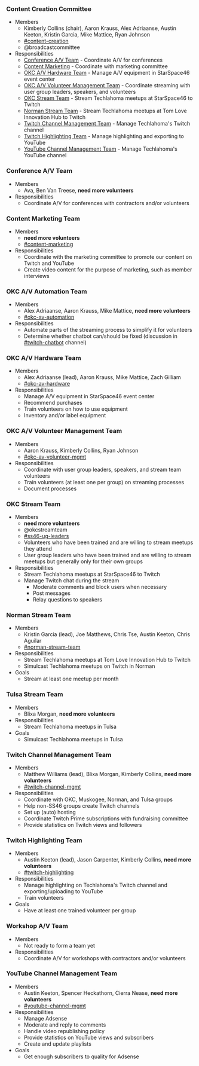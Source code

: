 ### Content Creation Committee
* Members
  * Kimberly Collins (chair), Aaron Krauss, Alex Adriaanse, Austin Keeton, Kristin Garcia, Mike Mattice, Ryan Johnson
  * [#content-creation](https://techlahoma.slack.com/messages/content-creation)
  * @broadcastcommittee
* Responsibilities
  * [Conference A/V Team](#conference-av-team) - Coordinate A/V for conferences
  * [Content Marketing](#content-marketing-team) - Coordinate with marketing committee
  * [OKC A/V Hardware Team](#okc-av-hardware-team) - Manage A/V equipment in StarSpace46 event center
  * [OKC A/V Volunteer Management Team](#okc-av-volunteer-management-team) - Coordinate streaming with user group leaders, speakers, and volunteers
  * [OKC Stream Team](#okc-stream-team) - Stream Techlahoma meetups at StarSpace46 to Twitch
  * [Norman Stream Team](#norman-stream-team) - Stream Techlahoma meetups at Tom Love Innovation Hub to Twitch
  * [Twitch Channel Management Team](#twitch-channel-management-team) - Manage Techlahoma's Twitch channel
  * [Twitch Highlighting Team](#twitch-highlighting-team) - Manage highlighting and exporting to YouTube
  * [YouTube Channel Management Team](#youtube-channel-management-team) - Manage Techlahoma's YouTube channel

### Conference A/V Team
* Members
  * Ava, Ben Van Treese, **need more volunteers**
* Responsibilities
  * Coordinate A/V for conferences with contractors and/or volunteers

### Content Marketing Team
* Members
  * **need more volunteers**
  * [#content-marketing](https://techlahoma.slack.com/messages/content-marketing)
* Responsibilities
  * Coordinate with the marketing committee to promote our content on Twitch and YouTube
  * Create video content for the purpose of marketing, such as member interviews

### OKC A/V Automation Team
* Members
  * Alex Adriaanse, Aaron Krauss, Mike Mattice, **need more volunteers**
  * [#okc-av-automation](https://techlahoma.slack.com/messages/okc-av-automation)
* Responsibilities
  * Automate parts of the streaming process to simplify it for volunteers
  * Determine whether chatbot can/should be fixed (discussion in [#twitch-chatbot](http://techlahoma.slack.com/messages/twitch-chatbot) channel)

### OKC A/V Hardware Team
* Members
  * Alex Adriaanse (lead), Aaron Krauss, Mike Mattice, Zach Gilliam
  * [#okc-av-hardware](https://techlahoma.slack.com/messages/okc-av-hardware)
* Responsibilities
  * Manage A/V equipment in StarSpace46 event center
  * Recommend purchases
  * Train volunteers on how to use equipment
  * Inventory and/or label equipment

### OKC A/V Volunteer Management Team
* Members
  * Aaron Krauss, Kimberly Collins, Ryan Johnson
  * [#okc-av-volunteer-mgmt](https://techlahoma.slack.com/messages/okc-av-volunteer-mgmt)
* Responsibilities
  * Coordinate with user group leaders, speakers, and stream team volunteers
  * Train volunteers (at least one per group) on streaming processes
  * Document processes

### OKC Stream Team
* Members
  * **need more volunteers**
  * @okcstreamteam
  * [#ss46-ug-leaders](http://techlahoma.slack.com/messages/ss46-ug-leaders)
  * Volunteers who have been trained and are willing to stream meetups they attend
  * User group leaders who have been trained and are willing to stream meetups but generally only for their own groups
* Responsibilities
  * Stream Techlahoma meetups at StarSpace46 to Twitch
  * Manage Twitch chat during the stream
    * Moderate comments and block users when necessary
    * Post messages
    * Relay questions to speakers

### Norman Stream Team
* Members
  * Kristin Garcia (lead), Joe Matthews, Chris Tse, Austin Keeton, Chris Aguilar
  * [#norman-stream-team](http://techlahoma.slack.com/messages/norman-stream-team)
* Responsibilities
  * Stream Techlahoma meetups at Tom Love Innovation Hub to Twitch
  * Simulcast Techlahoma meetups on Twitch in Norman
* Goals
  * Stream at least one meetup per month

### Tulsa Stream Team
* Members
  * Blixa Morgan, **need more volunteers**
* Responsibilities
  * Stream Techlahoma meetups in Tulsa
* Goals
  * Simulcast Techlahoma meetups in Tulsa

### Twitch Channel Management Team
* Members
  * Matthew Williams (lead), Blixa Morgan, Kimberly Collins, **need more volunteers**
  * [#twitch-channel-mgmt](http://techlahoma.slack.com/messages/twitch-channel-mgmt)
* Responsibilities
  * Coordinate with OKC, Muskogee, Norman, and Tulsa groups
  * Help non-SS46 groups create Twitch channels
  * Set up (auto) hosting
  * Coordinate Twitch Prime subscriptions with fundraising committee
  * Provide statistics on Twitch views and followers

### Twitch Highlighting Team
* Members
  * Austin Keeton (lead), Jason Carpenter, Kimberly Collins, **need more volunteers**
  * [#twitch-highlighting](http://techlahoma.slack.com/messages/twitch-highlighting)
* Responsibilities
  * Manage highlighting on Techlahoma's Twitch channel and exporting/uploading to YouTube
  * Train volunteers
* Goals
  * Have at least one trained volunteer per group

### Workshop A/V Team
* Members
  * Not ready to form a team yet
* Responsibilities
  * Coordinate A/V for workshops with contractors and/or volunteers

### YouTube Channel Management Team
* Members
  * Austin Keeton, Spencer Heckathorn, Cierra Nease, **need more volunteers**
  * [#youtube-channel-mgmt](http://techlahoma.slack.com/messages/youtube-channel-mgmt)
* Responsibilities
  * Manage Adsense
  * Moderate and reply to comments
  * Handle video republishing policy
  * Provide statistics on YouTube views and subscribers
  * Create and update playlists
* Goals
  * Get enough subscribers to quality for Adsense
